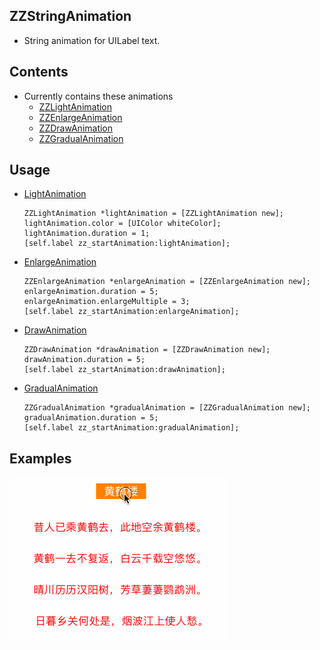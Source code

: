 ## ZZStringAnimation
*  String animation for UILabel text.

## Contents

* Currently contains these animations
	* [ZZLightAnimation]()
	* [ZZEnlargeAnimation]()
	* [ZZDrawAnimation]()
	* [ZZGradualAnimation]()

## Usage

* [LightAnimation]()

	```objc
	ZZLightAnimation *lightAnimation = [ZZLightAnimation new];
    lightAnimation.color = [UIColor whiteColor];
    lightAnimation.duration = 1;
    [self.label zz_startAnimation:lightAnimation];
    ```
* [EnlargeAnimation]()

	```objc
	ZZEnlargeAnimation *enlargeAnimation = [ZZEnlargeAnimation new];
    enlargeAnimation.duration = 5;
    enlargeAnimation.enlargeMultiple = 3;
    [self.label zz_startAnimation:enlargeAnimation];
    ```
* [DrawAnimation]()

	```objc
	ZZDrawAnimation *drawAnimation = [ZZDrawAnimation new];
    drawAnimation.duration = 5;
    [self.label zz_startAnimation:drawAnimation];
    ```
* [GradualAnimation]()

	```objc
	ZZGradualAnimation *gradualAnimation = [ZZGradualAnimation new];
    gradualAnimation.duration = 5;
    [self.label zz_startAnimation:gradualAnimation];
    ```


## Examples
![Examples](_Gifs/Example.gif)


